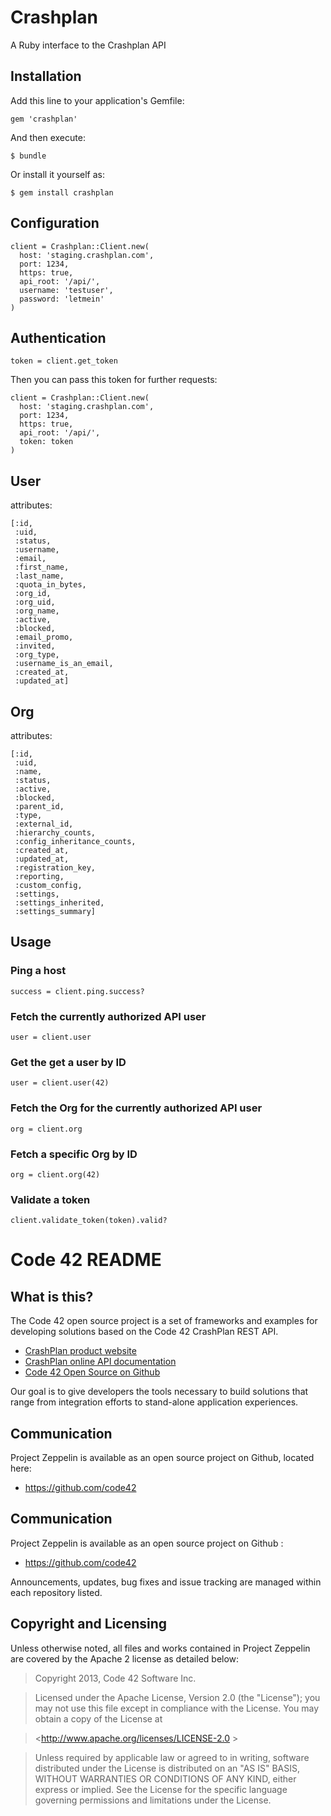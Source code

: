 # Crashplan

A Ruby interface to the Crashplan API

## Installation

Add this line to your application's Gemfile:

    gem 'crashplan'

And then execute:

    $ bundle

Or install it yourself as:

    $ gem install crashplan

## Configuration

    client = Crashplan::Client.new(
      host: 'staging.crashplan.com',
      port: 1234,
      https: true,
      api_root: '/api/',
      username: 'testuser',
      password: 'letmein'
    )

## Authentication

```
token = client.get_token
```

Then you can pass this token for further requests:

    client = Crashplan::Client.new(
      host: 'staging.crashplan.com',
      port: 1234,
      https: true,
      api_root: '/api/',
      token: token
    )

## User

attributes:

    [:id,
     :uid,
     :status,
     :username,
     :email,
     :first_name,
     :last_name,
     :quota_in_bytes,
     :org_id,
     :org_uid,
     :org_name,
     :active,
     :blocked,
     :email_promo,
     :invited,
     :org_type,
     :username_is_an_email,
     :created_at,
     :updated_at]

## Org

attributes:

    [:id,
     :uid,
     :name,
     :status,
     :active,
     :blocked,
     :parent_id,
     :type,
     :external_id,
     :hierarchy_counts,
     :config_inheritance_counts,
     :created_at,
     :updated_at,
     :registration_key,
     :reporting,
     :custom_config,
     :settings,
     :settings_inherited,
     :settings_summary]

## Usage

### Ping a host

```
success = client.ping.success?
```

### Fetch the currently authorized API user

```
user = client.user
```

### Get the get a user by ID

```
user = client.user(42)
```

### Fetch the Org for the currently authorized API user

```
org = client.org
```

### Fetch a specific Org by ID

```
org = client.org(42)
```

### Validate a token

```
client.validate_token(token).valid?
```
# Code 42 README

## What is this?

The Code 42 open source project is a set of frameworks and examples for developing solutions based on the Code 42 CrashPlan REST API.

* [CrashPlan product website](http://www.crashplan.com/enterprise)
* [CrashPlan online API documentation](http://www.crashplan.com/apidocviewer)
* [Code 42 Open Source on Github](https://github.com/code42)

Our goal is to give developers the tools necessary to build solutions that range from integration efforts to stand-alone application experiences.

##  Communication

Project Zeppelin is available as an open source project on Github, located here:

* <https://github.com/code42>

## Communication

Project Zeppelin is available as an open source project on Github :
* <https://github.com/code42>
 
Announcements, updates, bug fixes and issue tracking are managed within each repository listed.

## Copyright and Licensing

Unless otherwise noted, all files and works contained in Project Zeppelin are covered by the Apache 2 license as detailed below:

>Copyright 2013, Code 42 Software Inc.  

>Licensed under the Apache License, Version 2.0 (the "License"); you may not use this file except in compliance with the License. You may obtain a copy of the License at  

> <http://www.apache.org/licenses/LICENSE-2.0 >

> Unless required by applicable law or agreed to in writing, software distributed under the License is distributed on an "AS IS" BASIS, WITHOUT WARRANTIES OR CONDITIONS OF ANY KIND, either express or implied. See the License for the specific language governing permissions and limitations under the License.
